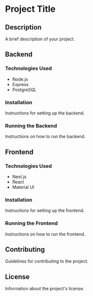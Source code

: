 # Project Title

## Description

A brief description of your project.

## Backend

### Technologies Used

- Node.js
- Express
- PostgreSQL

### Installation

Instructions for setting up the backend.

### Running the Backend

Instructions on how to run the backend.

## Frontend

### Technologies Used

- Next.js
- React
- Material UI

### Installation

Instructions for setting up the frontend.

### Running the Frontend

Instructions on how to run the frontend.

## Contributing

Guidelines for contributing to the project.

## License

Information about the project's license.

